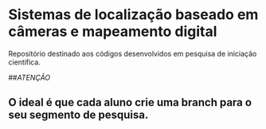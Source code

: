 # Sistemas de localização baseado em câmeras e mapeamento digital
Repositório destinado aos códigos desenvolvidos em pesquisa de iniciação científica.

##*ATENÇÃO* <h2>
O ideal é que cada aluno crie uma branch para o seu segmento de pesquisa.
